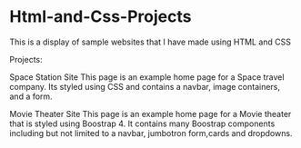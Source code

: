 # Html-and-Css-Projects
This is a display of sample websites that I have made using HTML and CSS

Projects:



Space Station Site
  This page is an example home page for a Space travel company.  Its styled using CSS and contains
  a navbar, image containers, and a form.
  
Movie Theater Site
This page is an example home page for a Movie theater that is styled using Boostrap 4. 
It contains many Boostrap components including but not limited to a navbar, jumbotron
form,cards and dropdowns.
  
